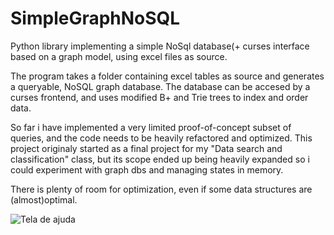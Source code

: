# SimpleGraphNoSQL
Python library implementing a simple NoSql database(+ curses interface based on a graph model, using excel files as source. 

The program takes a folder containing excel tables as source and generates a queryable, NoSQL graph database. The database
can be accesed by a curses frontend, and uses modified B+ and Trie trees to index and order data. 

So far i have implemented a very limited proof-of-concept subset of queries, and the code needs 
to be heavily refactored and optimized. This project originaly started as a final project for my "Data search and classification" 
class, but its scope ended up being heavily expanded so i could experiment with graph dbs and managing states in memory.

There is plenty of room for optimization, even if some data structures are (almost)optimal. 



![Tela de ajuda](https://raw.githubusercontent.com/mlcruz/SimpleGraphNoSQL/master/prog.png)

